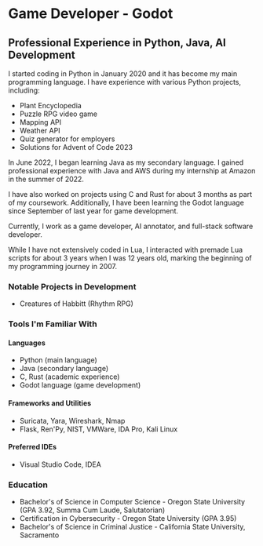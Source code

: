 # Game Developer - Godot
## Professional Experience in Python, Java, AI Development

I started coding in Python in January 2020 and it has become my main programming language. I have experience with various Python projects, including:
- Plant Encyclopedia
- Puzzle RPG video game
- Mapping API
- Weather API
- Quiz generator for employers
- Solutions for Advent of Code 2023

In June 2022, I began learning Java as my secondary language. I gained professional experience with Java and AWS during my internship at Amazon in the summer of 2022.

I have also worked on projects using C and Rust for about 3 months as part of my coursework. Additionally, I have been learning the Godot language since September of last year for game development.

Currently, I work as a game developer, AI annotator, and full-stack software developer.

While I have not extensively coded in Lua, I interacted with premade Lua scripts for about 3 years when I was 12 years old, marking the beginning of my programming journey in 2007.

### Notable Projects in Development
- Creatures of Habbitt (Rhythm RPG)

### Tools I'm Familiar With
#### Languages
- Python (main language)
- Java (secondary language)
- C, Rust (academic experience)
- Godot language (game development)

#### Frameworks and Utilities
- Suricata, Yara, Wireshark, Nmap
- Flask, Ren'Py, NIST, VMWare, IDA Pro, Kali Linux

#### Preferred IDEs
- Visual Studio Code, IDEA

### Education
- Bachelor's of Science in Computer Science - Oregon State University (GPA 3.92, Summa Cum Laude, Salutatorian)
- Certification in Cybersecurity - Oregon State University (GPA 3.95)
- Bachelor's of Science in Criminal Justice - California State University, Sacramento
